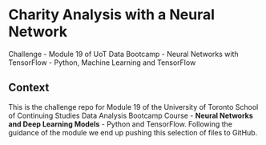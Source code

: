 # Charity Analysis with a Neural Network

Challenge - Module 19 of UoT Data Bootcamp - Neural Networks with TensorFlow - Python, Machine Learning and TensorFlow

## Context

This is the challenge repo for Module 19 of the University of Toronto School of Continuing Studies Data Analysis Bootcamp Course - **Neural Networks and Deep Learning Models** - Python and TensorFlow. Following the guidance of the module we end up pushing this selection of files to GitHub.
